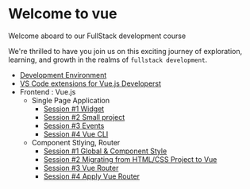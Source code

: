 # Welcome to vue

Welcome aboard to our FullStack development course

We're thrilled to have you join us on this exciting journey of exploration, learning, and growth in the realms of `fullstack development`.

- [Development Environment](/development_environment.md)
- [VS Code extensions for Vue.js Developerst](/vscode_extensions.md)
- Frontend : Vue.js 
  - Single Page Application
    - [Session #1 Widget](/Frontend/SPA/S1/guide.md)
    - [Session #2 Small project](/Frontend/SPA/S2/guide.md)
    - [Session #3 Events](/Frontend/SPA/S3/guide.md)
    - [Session #4 Vue CLI](/Frontend/SPA/S4/guide.md)
  - Component Stlying, Router
      - [Session #1 Global & Component Style](/Frontend/CSR/S1/guide.md)
      - [Session #2 Migrating from HTML/CSS Project to Vue](/Frontend/CSR/S2/guide.md)
      - [Session #3 Vue Router](/Frontend/CSR/S3/guide.md)
      - [Session #4 Apply Vue Router](/Frontend/CSR/S4/guide.md)